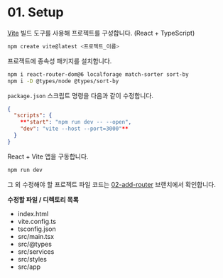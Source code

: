 # 01. Setup

[Vite](https://vitejs.dev) 빌드 도구를 사용해 프로젝트를 구성합니다. (React + TypeScript)

```bash
npm create vite@latest <프로젝트_이름>
```

프로젝트에 종속성 패키지를 설치합니다.

```bash
npm i react-router-dom@6 localforage match-sorter sort-by
npm i -D @types/node @types/sort-by
```

`package.json` 스크립트 명령을 다음과 같이 수정합니다.

```json
{
  "scripts": {
    **"start": "npm run dev -- --open",
    "dev": "vite --host --port=3000"**
  }
}
```

React + Vite 앱을 구동합니다.

```bash
npm run dev
```

그 외 수정해야 할 프로젝트 파일 코드는 [02-add-router](https://github.com/yamoo9/react-router-v6.4/tree/02-add-router) 브랜치에서 확인합니다.

**수정할 파일 / 디렉토리 목록**

- index.html
- vite.config.ts
- tsconfig.json
- src/main.tsx
- src/@types
- src/services
- src/styles
- src/app
